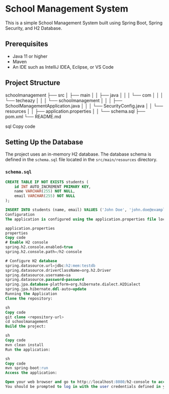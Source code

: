 # School Management System

This is a simple School Management System built using Spring Boot, Spring Security, and H2 Database.

## Prerequisites

- Java 11 or higher
- Maven
- An IDE such as IntelliJ IDEA, Eclipse, or VS Code

## Project Structure

schoolmanagement
├── src
│ ├── main
│ │ ├── java
│ │ │ └── com
│ │ │ └── techeazy
│ │ │ └── schoolmanagement
│ │ │ ├── SchoolManagementApplication.java
│ │ │ └── SecurityConfig.java
│ │ └── resources
│ │ ├── application.properties
│ │ └── schema.sql
├── pom.xml
└── README.md

sql
Copy code

## Setting Up the Database

The project uses an in-memory H2 database. The database schema is defined in the `schema.sql` file located in the `src/main/resources` directory.

### `schema.sql`

```sql
CREATE TABLE IF NOT EXISTS students (
    id INT AUTO_INCREMENT PRIMARY KEY,
    name VARCHAR(255) NOT NULL,
    email VARCHAR(255) NOT NULL
);

INSERT INTO students (name, email) VALUES ('John Doe', 'john.doe@example.com');
Configuration
The application is configured using the application.properties file located in the src/main/resources directory.

application.properties
properties
Copy code
# Enable H2 console
spring.h2.console.enabled=true
spring.h2.console.path=/h2-console

# Configure H2 database
spring.datasource.url=jdbc:h2:mem:testdb
spring.datasource.driverClassName=org.h2.Driver
spring.datasource.username=sa
spring.datasource.password=password
spring.jpa.database-platform=org.hibernate.dialect.H2Dialect
spring.jpa.hibernate.ddl-auto=update
Running the Application
Clone the repository:

sh
Copy code
git clone <repository-url>
cd schoolmanagement
Build the project:

sh
Copy code
mvn clean install
Run the application:

sh
Copy code
mvn spring-boot:run
Access the application:

Open your web browser and go to http://localhost:8080/h2-console to access the H2 console. Use the configured credentials to log in (e.g., sa / password).
You should be prompted to log in with the user credentials defined in your SecurityConfig (e.g., user / password) when accessing other endpoints.
